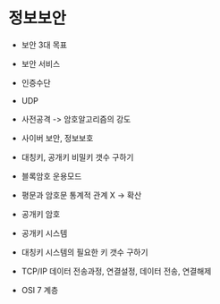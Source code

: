 # 정보보안

- 보안 3대 목표
- 보안 서비스
- 인증수단
- UDP
- 사전공격 -> 암호알고리즘의 강도
- 사이버 보안, 정보보호
- 대칭키, 공개키 비밀키 갯수 구하기 
- 블록암호 운용모드
- 평문과 암호문 통계적 관계 X -> 확산
- 공개키 암호
- 공개키 시스템
- 대칭키 시스템의 필요한 키 갯수 구하기 

- TCP/IP 데이터 전송과정, 연결설정, 데이터 전송, 연결해제
- OSI 7 계층


